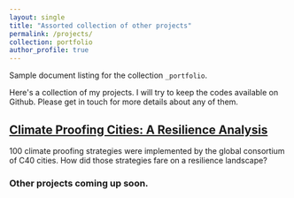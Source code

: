 ```yaml
---
layout: single
title: "Assorted collection of other projects"
permalink: /projects/
collection: portfolio
author_profile: true
---
```


Sample document listing for the collection `_portfolio`.

Here's a collection of my projects. I will try to keep the codes available on Github. Please get in touch for more details about any of them.

## [Climate Proofing Cities: A Resilience Analysis](https://anamika255.github.io/portfolio/C40-Cities/)
<!--{: .btn .btn--info .btn--large}-->

100 climate proofing strategies were implemented by the global consortium of C40 cities. How did those strategies fare on a resilience landscape?


<!-- Here's how to add link to the pages (/assets/files/C40_report.pdf) -->

### Other projects coming up soon.


<!--
{% include base_path %}

{% for post in site.portfolio %}
  {% include archive-single.html %}
{% endfor %}
-->
